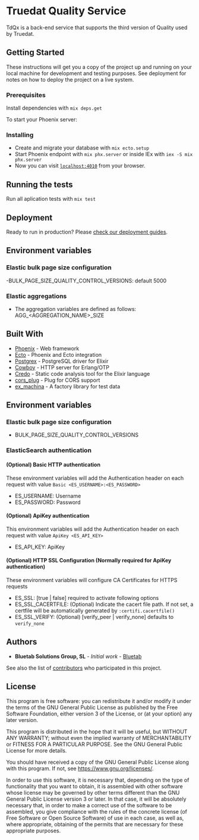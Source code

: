 # Truedat Quality Service

TdQx is a back-end service that supports the third version of Quality used by Truedat.

## Getting Started

These instructions will get you a copy of the project up and running on your
local machine for development and testing purposes. See deployment for notes on
how to deploy the project on a live system.

### Prerequisites

Install dependencies with `mix deps.get`

To start your Phoenix server:

### Installing

- Create and migrate your database with `mix ecto.setup`
- Start Phoenix endpoint with `mix phx.server` or inside IEx with `iex -S mix phx.server`
- Now you can visit [`localhost:4010`](http://localhost:4010) from your browser.

## Running the tests

Run all aplication tests with `mix test`

## Deployment

Ready to run in production? Please [check our deployment
guides](http://www.phoenixframework.org/docs/deployment).

## Environment variables

### Elastic bulk page size configuration

-BULK_PAGE_SIZE_QUALITY_CONTROL_VERSIONS: default 5000

### Elastic aggregations

- The aggregation variables are defined as follows: AGG\_<AGGREGATION_NAME>\_SIZE

## Built With

- [Phoenix](http://www.phoenixframework.org/) - Web framework
- [Ecto](http://www.phoenixframework.org/) - Phoenix and Ecto integration
- [Postgrex](http://hexdocs.pm/postgrex/) - PostgreSQL driver for Elixir
- [Cowboy](https://ninenines.eu) - HTTP server for Erlang/OTP
- [Credo](http://credo-ci.org/) - Static code analysis tool for the Elixir
  language
- [cors_plug](https://hex.pm/packages/cors_plug) - Plug for CORS support
- [ex_machina](https://hex.pm/packages/ex_machina) - A factory library for test
  data

## Environment variables

### Elastic bulk page size configuration

- BULK_PAGE_SIZE_QUALITY_CONTROL_VERSIONS

### ElasticSearch authentication

#### (Optional) Basic HTTP authentication

These environment variables will add the Authentication header on each request
with value `Basic <ES_USERNAME>:<ES_PASSWORD>`

- ES_USERNAME: Username
- ES_PASSWORD: Password

#### (Optional) ApiKey authentication

This environment variables will add the Authentication header on each request
with value `ApiKey <ES_API_KEY>`

- ES_API_KEY: ApiKey

#### (Optional) HTTP SSL Configuration (Normally required for ApiKey authentication)

These environment variables will configure CA Certificates for HTTPS requests

- ES_SSL: [true | false] required to activate following options
- ES_SSL_CACERTFILE: (Optional) Indicate the cacert file path. If not set, a certfile will be automatically generated by `:certifi.cacertfile()`
- ES_SSL_VERIFY: (Optional) [verify_peer | verify_none] defaults to `verify_none`

## Authors

- **Bluetab Solutions Group, SL** - _Initial work_ -
  [Bluetab](http://www.bluetab.net)

See also the list of [contributors](https://github.com/bluetab/td-qx) who
participated in this project.

## License

This program is free software: you can redistribute it and/or modify it under
the terms of the GNU General Public License as published by the Free Software
Foundation, either version 3 of the License, or (at your option) any later
version.

This program is distributed in the hope that it will be useful, but WITHOUT ANY
WARRANTY; without even the implied warranty of MERCHANTABILITY or FITNESS FOR A
PARTICULAR PURPOSE. See the GNU General Public License for more details.

You should have received a copy of the GNU General Public License along with
this program. If not, see https://www.gnu.org/licenses/.

In order to use this software, it is necessary that, depending on the type of
functionality that you want to obtain, it is assembled with other software whose
license may be governed by other terms different than the GNU General Public
License version 3 or later. In that case, it will be absolutely necessary that,
in order to make a correct use of the software to be assembled, you give
compliance with the rules of the concrete license (of Free Software or Open
Source Software) of use in each case, as well as, where appropriate, obtaining
of the permits that are necessary for these appropriate purposes.
